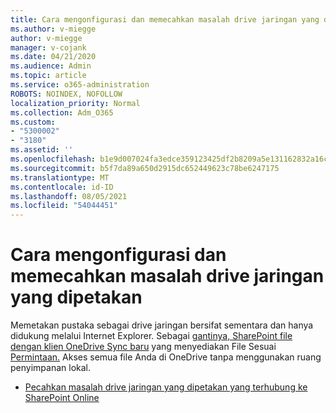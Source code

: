 ```yaml
---
title: Cara mengonfigurasi dan memecahkan masalah drive jaringan yang dipetakan
ms.author: v-miegge
author: v-miegge
manager: v-cojank
ms.date: 04/21/2020
ms.audience: Admin
ms.topic: article
ms.service: o365-administration
ROBOTS: NOINDEX, NOFOLLOW
localization_priority: Normal
ms.collection: Adm_O365
ms.custom:
- "5300002"
- "3180"
ms.assetid: ''
ms.openlocfilehash: b1e9d007024fa3edce359123425df2b8209a5e131162832a16c651ff3fd6b5d3
ms.sourcegitcommit: b5f7da89a650d2915dc652449623c78be6247175
ms.translationtype: MT
ms.contentlocale: id-ID
ms.lasthandoff: 08/05/2021
ms.locfileid: "54044451"
---
```

# <a name="how-to-configure-and-troubleshoot-mapped-network-drives"></a>Cara mengonfigurasi dan memecahkan masalah drive jaringan yang dipetakan

Memetakan pustaka sebagai drive jaringan bersifat sementara dan hanya didukung melalui Internet Explorer. Sebagai [gantinya, SharePoint file dengan klien OneDrive Sync baru](https://support.office.com/article/6de9ede8-5b6e-4503-80b2-6190f3354a88) yang menyediakan File Sesuai [Permintaan.](https://support.office.com/article/0e6860d3-d9f3-4971-b321-7092438fb38e) Akses semua file Anda di OneDrive tanpa menggunakan ruang penyimpanan lokal.

* [Pecahkan masalah drive jaringan yang dipetakan yang terhubung ke SharePoint Online](https://docs.microsoft.com/sharepoint/support/administration/troubleshoot-mapped-network-drives)